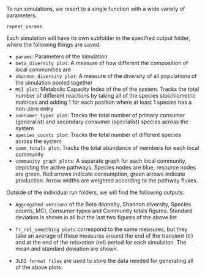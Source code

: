 
To run simulations, we resort to a single function with a wide variety of parameters. 

```@docs
repeat_params
```

Each simulation will have its own subfolder in the specified output folder, where the following things are saved:

* `params`: Parameters of the simulation
* `beta_diversity plot`: A measure of how different the composition of local communities are
* `shannon_diversity plot`: A measure of the diversity of all populations of the simulation pooled together
* `MCI plot`: Metabolic Capacity Index of the of the system. Tracks the total number of different reactions by taking all of the species stoichiometric matrices and adding 1 for each position where at least 1 species has a non-zero entry
* `consumer_types plot`: Tracks the total number of primary consumer (generalist) and secondary consumer (specialist) species across the system
* `species_counts plot`: Tracks the total number of different species across the system
* `comm_totals plot`: Tracks the total abundance of members for each local community
* `community graph plots`: A separate graph for each local community, depicting the active pathways. Species nodes are blue, resource nodes are green. Red arrows indicate consumption, green arrows indicate production. Arrow widths are weighted according to the pathway fluxes.

Outside of the individual run folders, we will find the following outputs:

* `Aggregated versions` of the Beta diversity, Shannon diversity, Species counts, MCI, Consumer types and Community totals figures. Standard deviation is shown in all but the last two figures of the above list. 

* `Tr_rel_something plots` correspond to the same measures, but they take an average of these measures around the end of the transient (tr) and at the end of the relaxation (rel) period for each simulation. The mean and standard deviation are shown.

* `JLD2 format files` are used to store the data needed for generating all of the above plots.